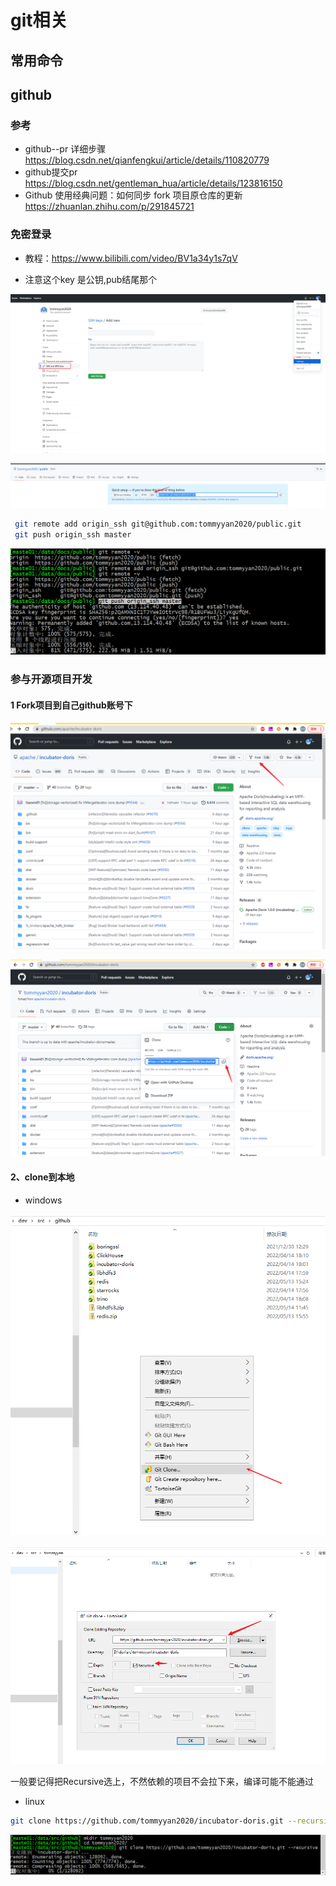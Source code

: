 # git相关



## 常用命令



## github

### 参考

- github--pr 详细步骤 https://blog.csdn.net/qianfengkui/article/details/110820779
- github提交pr https://blog.csdn.net/gentleman_hua/article/details/123816150
- Github 使用经典问题：如何同步 fork 项目原仓库的更新 https://zhuanlan.zhihu.com/p/291845721

### 免密登录

- 教程：https://www.bilibili.com/video/BV1a34y1s7qV

- 注意这个key 是公钥,pub结尾那个

![1652770232753](images/1652770232753.png)

![1652772145163](images/1652772145163.png)

```bash
 git remote add origin_ssh git@github.com:tommyyan2020/public.git
 git push origin_ssh master
```

![1652772582790](images/1652772582790.png)

### 参与开源项目开发

#### 1 Fork项目到自己github账号下

![1652765121860](images/1652765121860.png)

![1652765070986](images/1652765070986.png)

#### 2、clone到本地

- windows

![1652765342946](images/1652765342946.png)

![1652765468808](images/1652765468808.png)

​	一般要记得把Recursive选上，不然依赖的项目不会拉下来，编译可能不能通过

- linux

```bash
git clone https://github.com/tommyyan2020/incubator-doris.git --recursive
```



![1652765808818](images/1652765808818.png)